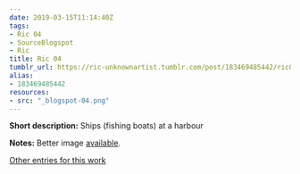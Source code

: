 ```yaml
---
date: 2019-03-15T11:14:40Z
tags:
- Ric 04
- SourceBlogspot
- Ric
title: Ric 04
tumblr_url: https://ric-unknownartist.tumblr.com/post/183469485442/ric04
alias:
- 183469485442
resources:
- src: "_blogspot-04.png"
---
```


**Short description:** Ships (fishing boats) at a harbour

**Notes:** Better image [available](/post/sailings-boats-ric04).

[Other entries for this work](/tags/Ric-04)
